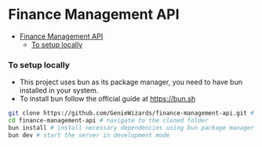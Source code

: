 # Finance Management API

<!--toc:start-->
- [Finance Management API](#finance-management-api)
    - [To setup locally](#to-setup-locally)
<!--toc:end-->

### To setup locally

- This project uses bun as its package manager, you need to have bun installed in your system.
- To install bun follow the official guide at https://bun.sh


```bash
git clone https://github.com/GenieWizards/finance-management-api.git # clones the repo in cwd
cd finance-management-api # navigate to the cloned folder
bun install # install necessary dependencies using bun package manager
bun dev # start the server in development mode
```
